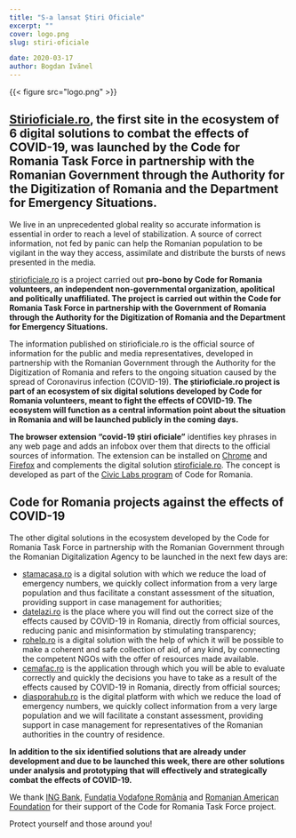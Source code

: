 ```yaml
---
title: "S-a lansat Știri Oficiale"
excerpt: ""
cover: logo.png
slug: stiri-oficiale

date: 2020-03-17
author: Bogdan Ivănel
---
```


{{< figure src="logo.png" >}}

## **[Stirioficiale.ro](https://stirioficiale.ro/informatii), the first site in the ecosystem of 6 digital solutions to combat the effects of COVID-19, was launched by the Code for Romania Task Force in partnership with the Romanian Government through the Authority for the Digitization of Romania and the Department for Emergency Situations.**

We live in an unprecedented global reality so accurate information is essential in order to reach a level of stabilization. A source of correct information, not fed by panic can help the Romanian population to be vigilant in the way they access, assimilate and distribute the bursts of news presented in the media.

[stirioficiale.ro](https://stirioficiale.ro/informatii) is a project carried out **pro-bono by Code for Romania volunteers, an independent non-governmental organization, apolitical and politically unaffiliated. The project is carried out within the Code for Romania Task Force in partnership with the Government of Romania through the Authority for the Digitization of Romania and the Department for Emergency Situations.**

The information published on stirioficiale.ro is the official source of information for the public and media representatives, developed in partnership with the Romanian Government through the Authority for the Digitization of Romania and refers to the ongoing situation caused by the spread of Coronavirus infection (COVID-19). **The știrioficiale.ro project is part of an ecosystem of six digital solutions developed by Code for Romania volunteers, meant to fight the effects of COVID-19. The ecosystem will function as a central information point about the situation in Romania and will be launched publicly in the coming days.**

**The browser extension “covid-19 știri oficiale”** identifies key phrases in any web page and adds an infobox over them that directs to the official sources of information. The extension can be installed on [Chrome](https://chrome.google.com/webstore/detail/covid-19-știri-oficiale/pdcpkplohipjhdfdchpmgekifmcdbnha) and [Firefox](https://addons.mozilla.org/en-US/firefox/addon/covid-19-știri-oficiale/) and complements the digital solution [stiroficiale.ro](http://stiroficiale.ro/). The concept is developed as part of the [Civic Labs program](https://civiclabs.ro/ro/domains/mediu) of Code for Romania.

## Code for Romania projects against the effects of COVID-19

The other digital solutions in the ecosystem developed by the Code for Romania Task Force in partnership with the Romanian Government through the Romanian Digitalization Agency to be launched in the next few days are:

- [stamacasa.ro](https://stamacasa.ro/) is a digital solution with which we reduce the load of emergency numbers, we quickly collect information from a very large population and thus facilitate a constant assessment of the situation, providing support in case management for authorities;
- [datelazi.ro](https://datelazi.ro/) is the place where you will find out the correct size of the effects caused by COVID-19 in Romania, directly from official sources, reducing panic and misinformation by stimulating transparency;
- [rohelp.ro](https://rohelp.ro/) is a digital solution with the help of which it will be possible to make a coherent and safe collection of aid, of any kind, by connecting the competent NGOs with the offer of resources made available.
- [cemafac.ro](https://cemafac.ro/) is the application through which you will be able to evaluate correctly and quickly the decisions you have to take as a result of the effects caused by COVID-19 in Romania, directly from official sources;
- [diasporahub.ro](https://diasporahub.ro/) is the digital platform with which we reduce the load of emergency numbers, we quickly collect information from a very large population and we will facilitate a constant assessment, providing support in case management for representatives of the Romanian authorities in the country of residence.

**In addition to the six identified solutions that are already under development and due to be launched this week, there are other solutions under analysis and prototyping that will effectively and strategically combat the effects of COVID-19.**

We thank [ING Bank](https://ing.ro/persoane-fizice), [Fundația Vodafone România](https://fundatia-vodafone.ro) and [Romanian American Foundation](https://www.rafonline.org) for their support of the Code for Romania Task Force project.

Protect yourself and those around you!
